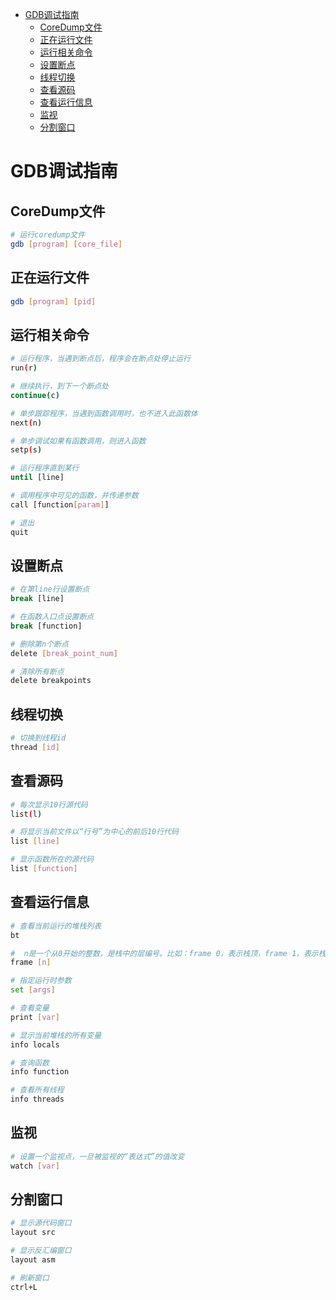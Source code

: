 - [GDB调试指南](#gdb调试指南)
  - [CoreDump文件](#coredump文件)
  - [正在运行文件](#正在运行文件)
  - [运行相关命令](#运行相关命令)
  - [设置断点](#设置断点)
  - [线程切换](#线程切换)
  - [查看源码](#查看源码)
  - [查看运行信息](#查看运行信息)
  - [监视](#监视)
  - [分割窗口](#分割窗口)


# GDB调试指南

## CoreDump文件
```bash
# 运行coredump文件
gdb [program] [core_file]
```

## 正在运行文件
```bash
gdb [program] [pid]
```

## 运行相关命令
```bash
# 运行程序，当遇到断点后，程序会在断点处停止运行
run(r)

# 继续执行，到下一个断点处
continue(c)

# 单步跟踪程序，当遇到函数调用时，也不进入此函数体
next(n)

# 单步调试如果有函数调用，则进入函数
setp(s)

# 运行程序直到某行
until [line]

# 调用程序中可见的函数，并传递参数
call [function[param]]

# 退出
quit
```

## 设置断点
```bash
# 在第line行设置断点
break [line]

# 在函数入口点设置断点
break [function]

# 删除第n个断点
delete [break_point_num]

# 清除所有断点
delete breakpoints
```

## 线程切换
```bash
# 切换到线程id
thread [id]
```

## 查看源码

```bash
# 每次显示10行源代码
list(l)

# 将显示当前文件以“行号”为中心的前后10行代码
list [line]

# 显示函数所在的源代码
list [function]
```

## 查看运行信息

```bash
# 查看当前运行的堆栈列表
bt

#  n是一个从0开始的整数，是栈中的层编号。比如：frame 0，表示栈顶，frame 1，表示栈的第二层。
frame [n]

# 指定运行时参数
set [args]

# 查看变量
print [var]

# 显示当前堆栈的所有变量
info locals

# 查询函数
info function

# 查看所有线程
info threads
```

## 监视
```bash
# 设置一个监视点，一旦被监视的“表达式”的值改变
watch [var]
```

## 分割窗口
```bash
# 显示源代码窗口
layout src

# 显示反汇编窗口
layout asm

# 刷新窗口 
ctrl+L
```